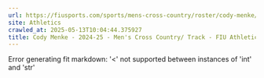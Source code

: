 ```yaml
---
url: https://fiusports.com/sports/mens-cross-country/roster/cody-menke/12755
site: Athletics
crawled_at: 2025-05-13T10:04:44.375927
title: Cody Menke - 2024-25 - Men's Cross Country/ Track - FIU Athletics
---
```


Error generating fit markdown: '<' not supported between instances of 'int' and 'str'